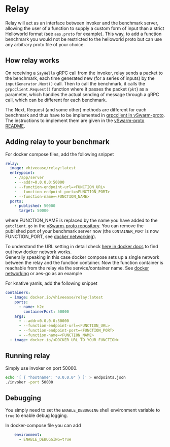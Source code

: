 # Relay

Relay will act as an interface between invoker and the benchmark server, allowing the user of a function to supply a custom form of input than a strict Helloworld format (see `aes.proto` for example). This way, to add a function benchmark you would not be restricted to the helloworld proto but can use any arbitrary proto file of your choice.

## How relay works

On receiving a `SayHello` gRPC call from the invoker, relay sends a packet to the benchmark, each time generated new (for a series of inputs) by the `inputGenerator.Next()` call. Then to call the benchmark, it calls the `grpcClient.Request()` function where it passes the packet (`pkt`) as a parameter, which handles the actual sending of message through a gRPC call, which can be different for each benchmark.

The Next, Request (and some other) methods are different for each benchmark and thus have to be implemented in [grpcclient in vSwarm-proto](https://github.com/ease-lab/vSwarm-proto/blob/main/grpcclient). The instructions to implement them are given in the [vSwarm-proto README](https://github.com/ease-lab/vSwarm-proto/blob/main/README.md).

## Adding relay to your benchmark

For docker compose files, add the following snippet

```yaml
relay:
  image: vhiveease/relay:latest
  entrypoint:
    - /app/server
    - --addr=0.0.0.0:50000
    - --function-endpoint-url=<FUNCTION_URL>
    - --function-endpoint-port=<FUNCTION_PORT>
    - --function-name=<FUNCTION_NAME>
  ports:
    - published: 50000
      target: 50000
```
where FUNCTION_NAME is replaced by the name you have added to the `getclient.go` in the [vSwarm-proto repository](https://github.com/ease-lab/vSwarm-proto/blob/main/grpcclient/getclient.go). You can remove the published port of your benchmark server now (the `CONTAINER_PORT` is now FUNCTION_PORT, see [docker networking](https://docs.docker.com/compose/networking/)).

To understand the URL setting in detail check [here in docker docs](https://docs.docker.com/compose/networking/) to find out how docker network works.  
Generally speaking in this case docker compose sets up a single network between the relay and the function container. Now the function container is reachable from the relay via the service/container name. See [docker networking](https://docs.docker.com/compose/networking/) or aes-go as an example

For knative yamls, add the following snippet

```yaml
containers:
  - image: docker.io/vhiveease/relay:latest
    ports:
      - name: h2c
        containerPort: 50000
    args:
      - --addr=0.0.0.0:50000
      - --function-endpoint-url=<FUNCTION_URL>
      - --function-endpoint-port=<FUNCTION_PORT>
      - --function-name=<FUNCTION_NAME>
  - image: docker.io/<DOCKER_URL_TO_YOUR_FUNCTION>
```

## Running relay

Simply use invoker on port 50000.

```bash
echo '[ { "hostname": "0.0.0.0" } ]' > endpoints.json
./invoker -port 50000
```

## Debugging

You simply need to set the `ENABLE_DEBUGGING` shell environment variable to `true` to enable debug logging.

In docker-compose file you can add

```yaml
    environment:
      - ENABLE_DEBUGGING=true
```
